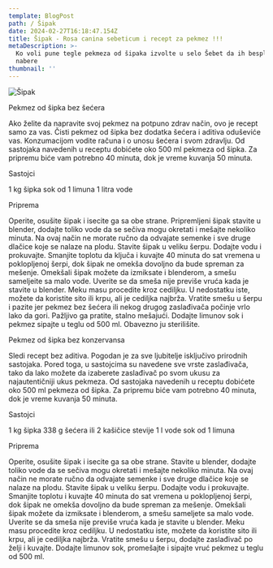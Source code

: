 ```yaml
---
template: BlogPost
path: / Šipak
date: 2024-02-27T16:18:47.154Z
title: Šipak - Rosa canina sebeticum i recept za pekmez !!!
metaDescription: >-
  Ko voli pune tegle pekmeza od šipaka izvolte u selo Šebet da ih besplatno
  nabere
thumbnail: ''
---
```

![Šipak](/assets/šipak.jpg "Rosa canina sebeticum")



Pekmez od šipka bez šećera



Ako želite da napravite svoj pekmez na potpuno zdrav način, ovo je recept samo za vas. Čisti pekmez od šipka bez dodatka šećera i aditiva oduševiće vas. Konzumacijom vodite računa i o unosu šećera i svom zdravlju. Od sastojaka navedenih u receptu dobićete oko 500 ml pekmeza od šipka. Za pripremu biće vam potrebno 40 minuta, dok je vreme kuvanja 50 minuta.

Sastojci

1 kg šipka sok od 1 limuna
1 litra vode


Priprema

Operite, osušite šipak i isecite ga sa obe strane. Pripremljeni šipak stavite u blender, dodajte toliko vode da se sečiva mogu okretati i mešajte nekoliko minuta. Na ovaj način ne morate ručno da odvajate semenke i sve druge dlačice koje se nalaze na plodu.
Stavite šipak u veliku šerpu. Dodajte vodu i prokuvajte. Smanjite toplotu da ključa i kuvajte 40 minuta do sat vremena u poklopljenoj šerpi, dok šipak ne omekša dovoljno da bude spreman za mešenje.
Omekšali šipak možete da izmiksate i blenderom, a smešu sameljeite sa malo vode. Uverite se da smeša nije previše vruća kada je stavite u blender.
Meku masu procedite kroz cediljku. U nedostatku iste, možete da koristite sito ili krpu, ali je cediljka najbrža.
Vratite smešu u šerpu i pazite jer pekmez bez šećera ili nekog drugog zaslađivača počinje vrlo lako da gori. Pažljivo ga pratite, stalno mešajući.
Dodajte limunov sok i pekmez sipajte u teglu od 500 ml. Obavezno ju sterilišite.


Pekmez od šipka bez konzervansa


Sledi recept bez aditiva. Pogodan je za sve ljubitelje isključivo prirodnih sastojaka. Pored toga, u sastojcima su navedene sve vrste zaslađivača, tako da lako možete da izaberete zaslađivač po svom ukusu za najautentičniji ukus pekmeza. Od sastojaka navedenih u receptu dobićete oko 500 ml pekmeza od šipka. Za pripremu biće vam potrebno 40 minuta, dok je vreme kuvanja 50 minuta.

Sastojci

1 kg šipka 338 g šećera ili 2 kašičice stevije
1 l vode
sok od 1 limuna


Priprema

Operite, osušite šipak i isecite ga sa obe strane. Stavite u blender, dodajte toliko vode da se sečiva mogu okretati i mešajte nekoliko minuta. Na ovaj način ne morate ručno da odvajate semenke i sve druge dlačice koje se nalaze na plodu.
Stavite šipak u veliku šerpu. Dodajte vodu i prokuvajte. Smanjite toplotu i kuvajte 40 minuta do sat vremena u poklopljenoj šerpi, dok šipak ne omekša dovoljno da bude spreman za mešenje.
Omekšali šipak možete da izmiksate i blenderom, a smešu sameljete sa malo vode. Uverite se da smeša nije previše vruća kada je stavite u blender.
Meku masu procedite kroz cediljku. U nedostatku iste, možete da koristite sito ili krpu, ali je cediljka najbrža.
Vratite smešu u šerpu, dodajte zaslađivač po želji i kuvajte.
Dodajte limunov sok, promešajte i sipajte vruć pekmez u teglu od 500 ml.
